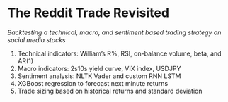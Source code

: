 # The Reddit Trade Revisited

*Backtesting a technical, macro, and sentiment based trading strategy on social media stocks*

1.    Technical indicators: William’s R%, RSI, on-balance volume, beta, and AR(1)
2.    Macro indicators: 2s10s yield curve, VIX index, USDJPY    
3.    Sentiment analysis: NLTK Vader and custom RNN LSTM
4.    XGBoost regression to forecast next minute returns
5.    Trade sizing based on historical returns and standard deviation

